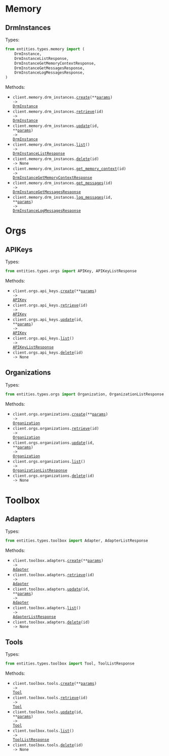 # Memory

## DrmInstances

Types:

```python
from entities.types.memory import (
    DrmInstance,
    DrmInstanceListResponse,
    DrmInstanceGetMemoryContextResponse,
    DrmInstanceGetMessagesResponse,
    DrmInstanceLogMessagesResponse,
)
```

Methods:

- <code title="post /api/memory/drm-instances/">client.memory.drm_instances.<a href="./src/entities/resources/memory/drm_instances.py">create</a>(\*\*<a href="src/entities/types/memory/drm_instance_create_params.py">params</a>) -> <a href="./src/entities/types/memory/drm_instance.py">DrmInstance</a></code>
- <code title="get /api/memory/drm-instances/{id}/">client.memory.drm_instances.<a href="./src/entities/resources/memory/drm_instances.py">retrieve</a>(id) -> <a href="./src/entities/types/memory/drm_instance.py">DrmInstance</a></code>
- <code title="patch /api/memory/drm-instances/{id}/">client.memory.drm_instances.<a href="./src/entities/resources/memory/drm_instances.py">update</a>(id, \*\*<a href="src/entities/types/memory/drm_instance_update_params.py">params</a>) -> <a href="./src/entities/types/memory/drm_instance.py">DrmInstance</a></code>
- <code title="get /api/memory/drm-instances/">client.memory.drm_instances.<a href="./src/entities/resources/memory/drm_instances.py">list</a>() -> <a href="./src/entities/types/memory/drm_instance_list_response.py">DrmInstanceListResponse</a></code>
- <code title="delete /api/memory/drm-instances/{id}/">client.memory.drm_instances.<a href="./src/entities/resources/memory/drm_instances.py">delete</a>(id) -> None</code>
- <code title="get /api/memory/drm-instances/{id}/memory-context/">client.memory.drm_instances.<a href="./src/entities/resources/memory/drm_instances.py">get_memory_context</a>(id) -> <a href="./src/entities/types/memory/drm_instance_get_memory_context_response.py">DrmInstanceGetMemoryContextResponse</a></code>
- <code title="get /api/memory/drm-instances/{id}/messages/">client.memory.drm_instances.<a href="./src/entities/resources/memory/drm_instances.py">get_messages</a>(id) -> <a href="./src/entities/types/memory/drm_instance_get_messages_response.py">DrmInstanceGetMessagesResponse</a></code>
- <code title="post /api/memory/drm-instances/{id}/log-messages/">client.memory.drm_instances.<a href="./src/entities/resources/memory/drm_instances.py">log_messages</a>(id, \*\*<a href="src/entities/types/memory/drm_instance_log_messages_params.py">params</a>) -> <a href="./src/entities/types/memory/drm_instance_log_messages_response.py">DrmInstanceLogMessagesResponse</a></code>

# Orgs

## APIKeys

Types:

```python
from entities.types.orgs import APIKey, APIKeyListResponse
```

Methods:

- <code title="post /api/orgs/api-keys/">client.orgs.api_keys.<a href="./src/entities/resources/orgs/api_keys.py">create</a>(\*\*<a href="src/entities/types/orgs/api_key_create_params.py">params</a>) -> <a href="./src/entities/types/orgs/api_key.py">APIKey</a></code>
- <code title="get /api/orgs/api-keys/{id}/">client.orgs.api_keys.<a href="./src/entities/resources/orgs/api_keys.py">retrieve</a>(id) -> <a href="./src/entities/types/orgs/api_key.py">APIKey</a></code>
- <code title="patch /api/orgs/api-keys/{id}/">client.orgs.api_keys.<a href="./src/entities/resources/orgs/api_keys.py">update</a>(id, \*\*<a href="src/entities/types/orgs/api_key_update_params.py">params</a>) -> <a href="./src/entities/types/orgs/api_key.py">APIKey</a></code>
- <code title="get /api/orgs/api-keys/">client.orgs.api_keys.<a href="./src/entities/resources/orgs/api_keys.py">list</a>() -> <a href="./src/entities/types/orgs/api_key_list_response.py">APIKeyListResponse</a></code>
- <code title="delete /api/orgs/api-keys/{id}/">client.orgs.api_keys.<a href="./src/entities/resources/orgs/api_keys.py">delete</a>(id) -> None</code>

## Organizations

Types:

```python
from entities.types.orgs import Organization, OrganizationListResponse
```

Methods:

- <code title="post /api/orgs/organizations/">client.orgs.organizations.<a href="./src/entities/resources/orgs/organizations.py">create</a>(\*\*<a href="src/entities/types/orgs/organization_create_params.py">params</a>) -> <a href="./src/entities/types/orgs/organization.py">Organization</a></code>
- <code title="get /api/orgs/organizations/{id}/">client.orgs.organizations.<a href="./src/entities/resources/orgs/organizations.py">retrieve</a>(id) -> <a href="./src/entities/types/orgs/organization.py">Organization</a></code>
- <code title="patch /api/orgs/organizations/{id}/">client.orgs.organizations.<a href="./src/entities/resources/orgs/organizations.py">update</a>(id, \*\*<a href="src/entities/types/orgs/organization_update_params.py">params</a>) -> <a href="./src/entities/types/orgs/organization.py">Organization</a></code>
- <code title="get /api/orgs/organizations/">client.orgs.organizations.<a href="./src/entities/resources/orgs/organizations.py">list</a>() -> <a href="./src/entities/types/orgs/organization_list_response.py">OrganizationListResponse</a></code>
- <code title="delete /api/orgs/organizations/{id}/">client.orgs.organizations.<a href="./src/entities/resources/orgs/organizations.py">delete</a>(id) -> None</code>

# Toolbox

## Adapters

Types:

```python
from entities.types.toolbox import Adapter, AdapterListResponse
```

Methods:

- <code title="post /api/toolbox/adapters/">client.toolbox.adapters.<a href="./src/entities/resources/toolbox/adapters.py">create</a>(\*\*<a href="src/entities/types/toolbox/adapter_create_params.py">params</a>) -> <a href="./src/entities/types/toolbox/adapter.py">Adapter</a></code>
- <code title="get /api/toolbox/adapters/{id}/">client.toolbox.adapters.<a href="./src/entities/resources/toolbox/adapters.py">retrieve</a>(id) -> <a href="./src/entities/types/toolbox/adapter.py">Adapter</a></code>
- <code title="patch /api/toolbox/adapters/{id}/">client.toolbox.adapters.<a href="./src/entities/resources/toolbox/adapters.py">update</a>(id, \*\*<a href="src/entities/types/toolbox/adapter_update_params.py">params</a>) -> <a href="./src/entities/types/toolbox/adapter.py">Adapter</a></code>
- <code title="get /api/toolbox/adapters/">client.toolbox.adapters.<a href="./src/entities/resources/toolbox/adapters.py">list</a>() -> <a href="./src/entities/types/toolbox/adapter_list_response.py">AdapterListResponse</a></code>
- <code title="delete /api/toolbox/adapters/{id}/">client.toolbox.adapters.<a href="./src/entities/resources/toolbox/adapters.py">delete</a>(id) -> None</code>

## Tools

Types:

```python
from entities.types.toolbox import Tool, ToolListResponse
```

Methods:

- <code title="post /api/toolbox/tools/">client.toolbox.tools.<a href="./src/entities/resources/toolbox/tools.py">create</a>(\*\*<a href="src/entities/types/toolbox/tool_create_params.py">params</a>) -> <a href="./src/entities/types/toolbox/tool.py">Tool</a></code>
- <code title="get /api/toolbox/tools/{id}/">client.toolbox.tools.<a href="./src/entities/resources/toolbox/tools.py">retrieve</a>(id) -> <a href="./src/entities/types/toolbox/tool.py">Tool</a></code>
- <code title="patch /api/toolbox/tools/{id}/">client.toolbox.tools.<a href="./src/entities/resources/toolbox/tools.py">update</a>(id, \*\*<a href="src/entities/types/toolbox/tool_update_params.py">params</a>) -> <a href="./src/entities/types/toolbox/tool.py">Tool</a></code>
- <code title="get /api/toolbox/tools/">client.toolbox.tools.<a href="./src/entities/resources/toolbox/tools.py">list</a>() -> <a href="./src/entities/types/toolbox/tool_list_response.py">ToolListResponse</a></code>
- <code title="delete /api/toolbox/tools/{id}/">client.toolbox.tools.<a href="./src/entities/resources/toolbox/tools.py">delete</a>(id) -> None</code>
